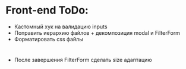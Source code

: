 # Front-end ToDo:
- Кастомный хук на валидацию inputs
- Поправить иерархию файлов + декомпозиция modal и FilterForm
- Форматировать css файлы
#
- После завершения FilterForm сделать size адаптацию
